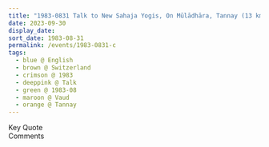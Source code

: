 ```yaml
---
title: "1983-0831 Talk to New Sahaja Yogis, On Mūlādhāra, Tannay (13 kms N of Geneva), Vaud, Switzerland"
date: 2023-09-30
display_date: 
sort_date: 1983-08-31
permalink: /events/1983-0831-c
tags:
  - blue @ English
  - brown @ Switzerland
  - crimson @ 1983
  - deeppink @ Talk
  - green @ 1983-08
  - maroon @ Vaud
  - orange @ Tannay
---
```


<wave-list>
  <list-title color="green" width="75">Key Quote</list-title>
  <list-item color="BlanchedAlmond"  width="200"></list-item>
  <list-item color="Lavender"></list-item>
  <list-item color="BlanchedAlmond"></list-item>
</wave-list>

<br>

<wave-list>
  <list-title color="green" width="75">Comments</list-title>
  <list-item color="BlanchedAlmond"  width="200"></list-item>
  <list-item color="Lavender"></list-item>
  <list-item color="BlanchedAlmond"></list-item>
</wave-list>